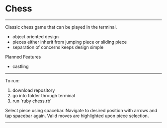 # Chess

---
Classic chess game that can be played in the terminal.

 - object oriented design
 - pieces either inherit from jumping piece or sliding piece
 - separation of concerns keeps design simple

Planned Features

 - castling

---

To run:

 1. download repository
 2. go into folder through terminal
 3. run 'ruby chess.rb'

Select piece using spacebar. Navigate to desired position with arrows and tap spacebar again. Valid moves are highlighted upon piece selection.

---
